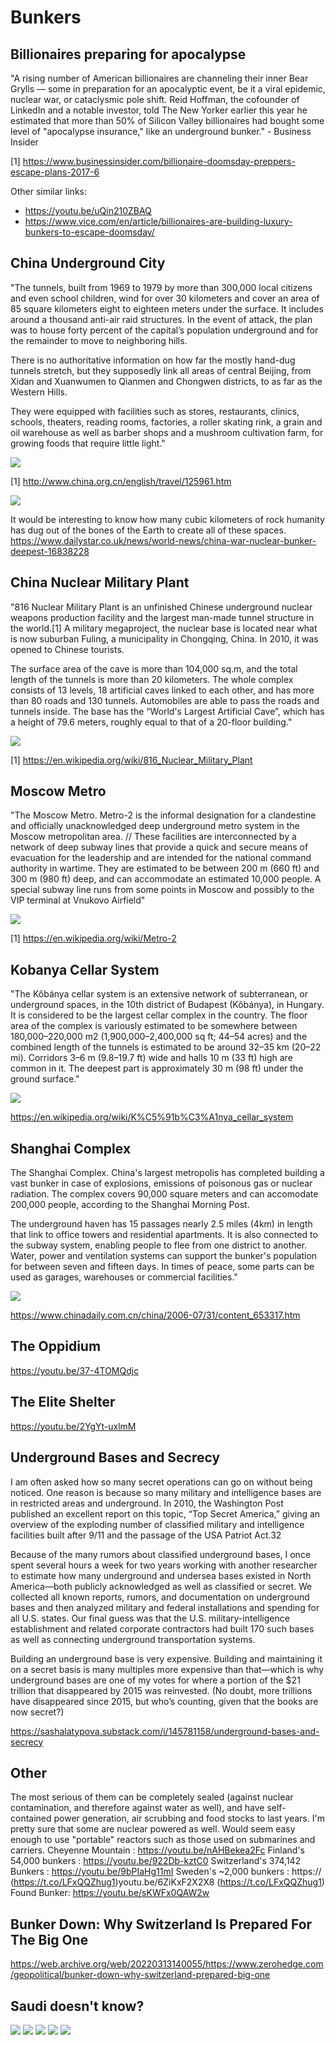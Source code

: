 # Bunkers

## Billionaires preparing for apocalypse

"A rising number of American billionaires are channeling their inner Bear Grylls — some in preparation for an apocalyptic event, be it a viral epidemic, nuclear war, or cataclysmic pole shift. Reid Hoffman, the cofounder of LinkedIn and a notable investor, told The New Yorker earlier this year he estimated that more than 50% of Silicon Valley billionaires had bought some level of "apocalypse insurance," like an underground bunker." - Business Insider

[1] https://www.businessinsider.com/billionaire-doomsday-preppers-escape-plans-2017-6

Other similar links:
- https://youtu.be/uQin210ZBAQ
- https://www.vice.com/en/article/billionaires-are-building-luxury-bunkers-to-escape-doomsday/

## China Underground City

"The tunnels, built from 1969 to 1979 by more than 300,000 local citizens and even school children, wind for over 30 kilometers and cover an area of 85 square kilometers eight to eighteen meters under the surface. It includes around a thousand anti-air raid structures. In the event of attack, the plan was to house forty percent of the capital’s population underground and for the remainder to move to neighboring hills.

There is no authoritative information on how far the mostly hand-dug tunnels stretch, but they supposedly link all areas of central Beijing, from Xidan and Xuanwumen to Qianmen and Chongwen districts, to as far as the Western Hills.

They were equipped with facilities such as stores, restaurants, clinics, schools, theaters, reading rooms, factories, a roller skating rink, a grain and oil warehouse as well as barber shops and a mushroom cultivation farm, for growing foods that require little light."

![](img/beijing-city.jpg)

[1] http://www.china.org.cn/english/travel/125961.htm

![](img/china-nuclear-bunker.jpg)

It would be interesting to know how many cubic kilometers of rock humanity has dug out of the bones of the Earth to create all of these spaces.
https://www.dailystar.co.uk/news/world-news/china-war-nuclear-bunker-deepest-16838228

## China Nuclear Military Plant

"816 Nuclear Military Plant is an unfinished Chinese underground nuclear weapons production facility and the largest man-made tunnel structure in the world.[1] A military megaproject, the nuclear base is located near what is now suburban Fuling, a municipality in Chongqing, China. In 2010, it was opened to Chinese tourists.

The surface area of the cave is more than 104,000 sq.m, and the total length of the tunnels is more than 20 kilometers. The whole complex consists of 13 levels, 18 artificial caves linked to each other, and has more than 80 roads and 130 tunnels. Automobiles are able to pass the roads and tunnels inside. The base has the “World's Largest Artificial Cave”, which has a height of 79.6 meters, roughly equal to that of a 20-floor building."

![](img/china-nuclear-plant.jpg)

[1] https://en.wikipedia.org/wiki/816_Nuclear_Military_Plant

## Moscow Metro

"The Moscow Metro. Metro-2 is the informal designation for a clandestine and officially unacknowledged deep underground metro system in the Moscow metropolitan area. // These facilities are interconnected by a network of deep subway lines that provide a quick and secure means of evacuation for the leadership and are intended for the national command authority in wartime. They are estimated to be between 200 m (660 ft) and 300 m (980 ft) deep, and can accommodate an estimated 10,000 people. A special subway line runs from some points in Moscow and possibly to the VIP terminal at Vnukovo Airfield"

![](img/moscow-metro.png)

[1] https://en.wikipedia.org/wiki/Metro-2

## Kobanya Cellar System

"The Kőbánya cellar system is an extensive network of subterranean, or underground spaces, in the 10th district of Budapest (Kőbánya), in Hungary. It is considered to be the largest cellar complex in the country. The floor area of the complex is variously estimated to be somewhere between 180,000–220,000 m2 (1,900,000–2,400,000 sq ft; 44–54 acres) and the combined length of the tunnels is estimated to be around 32–35 km (20–22 mi). Corridors 3–6 m (9.8–19.7 ft) wide and halls 10 m (33 ft) high are common in it. The deepest part is approximately 30 m (98 ft) under the ground surface."

![](img/kobanya-cellar.jpeg)

https://en.wikipedia.org/wiki/K%C5%91b%C3%A1nya_cellar_system

## Shanghai Complex

The Shanghai Complex. China's largest metropolis has completed building a vast bunker in case of explosions, emissions of poisonous gas or nuclear radiation. The complex covers 90,000 square meters and can accomodate 200,000 people, according to the Shanghai Morning Post.

The underground haven has 15 passages nearly 2.5 miles (4km) in length that link to office towers and residential apartments. It is also connected to the subway system, enabling people to flee from one district to another. Water, power and ventilation systems can support the bunker's population for between seven and fifteen days. In times of peace, some parts can be used as garages, warehouses or commercial facilities."

![](img/shanghai.jpeg)

https://www.chinadaily.com.cn/china/2006-07/31/content_653317.htm

## The Oppidium

https://youtu.be/37-4TOMQdjc

## The Elite Shelter

https://youtu.be/2YgYt-uxlmM

## Underground Bases and Secrecy

I am often asked how so many secret operations can go on without being noticed. One reason is because so many military and intelligence bases are in restricted areas and underground. In 2010, the Washington Post published an excellent report on this topic, “Top Secret America,” giving an overview of the exploding number of classified military and intelligence facilities built after 9/11 and the passage of the USA Patriot Act.32

Because of the many rumors about classified underground bases, I once spent several hours a week for two years working with another researcher to estimate how many underground and undersea bases existed in North America—both publicly acknowledged as well as classified or secret. We collected all known reports, rumors, and documentation on underground bases and then analyzed military and federal installations and spending for all U.S. states. Our final guess was that the U.S. military-intelligence establishment and related corporate contractors had built 170 such bases as well as connecting underground transportation systems.

Building an underground base is very expensive. Building and maintaining it on a secret basis is many multiples more expensive than that—which is why underground bases are one of my votes for where a portion of the $21 trillion that disappeared by 2015 was reinvested. (No doubt, more trillions have disappeared since 2015, but who’s counting, given that the books are now secret?)

https://sashalatypova.substack.com/i/145781158/underground-bases-and-secrecy

## Other

The most serious of them can be completely sealed (against nuclear contamination, and therefore against water as well), and have self-contained power generation, air scrubbing and food stocks to last years. I'm pretty sure that some are nuclear powered as well. Would seem easy enough to use "portable" reactors such as those used on submarines and carriers.
Cheyenne Mountain : https://youtu.be/nAHBekea2Fc
Finland's 54,000 bunkers : https://youtu.be/922Db-kztC0
Switzerland's 374,142 Bunkers : https://youtu.be/9bPIaHg11mI
Sweden's ~2,000 bunkers : https:// (https://t.co/LFxQQZhug1)youtu.be/6ZiKxF2X2X8 (https://t.co/LFxQQZhug1)
Found Bunker: https://youtu.be/sKWFx0QAW2w

## Bunker Down: Why Switzerland Is Prepared For The Big One

https://web.archive.org/web/20220313140055/https://www.zerohedge.com/geopolitical/bunker-down-why-switzerland-prepared-big-one

## Saudi doesn't know?

![](img/saudi2030.png)
![](img/saudi-profile.jpg)
![](img/saudi-profile2.jpg)
![](img/saudi-profile3.jpg)
![](img/saudi-profile4.jpg)